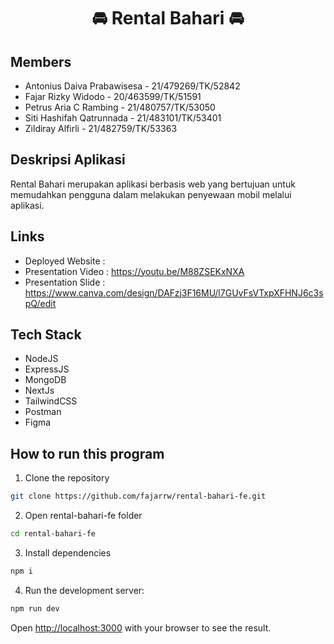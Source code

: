 <h1 align="center">
    🚘 Rental Bahari 🚘
</h1>

## Members
- Antonius Daiva Prabawisesa - 21/479269/TK/52842
- Fajar Rizky Widodo - 20/463599/TK/51591
- Petrus Aria C Rambing - 21/480757/TK/53050
- Siti Hashifah Qatrunnada - 21/483101/TK/53401
- Zildiray Alfirli - 21/482759/TK/53363

## Deskripsi Aplikasi
Rental Bahari merupakan aplikasi berbasis web yang bertujuan untuk memudahkan pengguna dalam melakukan penyewaan mobil melalui aplikasi.

## Links
- Deployed Website   : 
- Presentation Video : https://youtu.be/M88ZSEKxNXA
- Presentation Slide : https://www.canva.com/design/DAFzj3F16MU/l7GUvFsVTxpXFHNJ6c3spQ/edit

## Tech Stack
- NodeJS
- ExpressJS
- MongoDB
- NextJs
- TailwindCSS
- Postman
- Figma

## How to run this program

1. Clone the repository 
```bash
git clone https://github.com/fajarrw/rental-bahari-fe.git
```
2. Open rental-bahari-fe folder
```bash
cd rental-bahari-fe
```
3. Install dependencies
```bash
npm i
``` 
4. Run the development server:
```bash
npm run dev
```

Open [http://localhost:3000](http://localhost:3000) with your browser to see the result.
